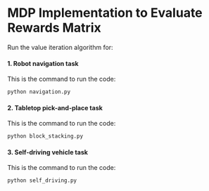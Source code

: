 # MDP Implementation to Evaluate Rewards Matrix

Run the value iteration algorithm for:

#### 1. Robot navigation task
This is the command to run the code:

```bash
python navigation.py
```

#### 2. Tabletop pick-and-place task
This is the command to run the code:

```bash
python block_stacking.py
```

#### 3. Self-driving vehicle task
This is the command to run the code:

```bash
python self_driving.py
```
